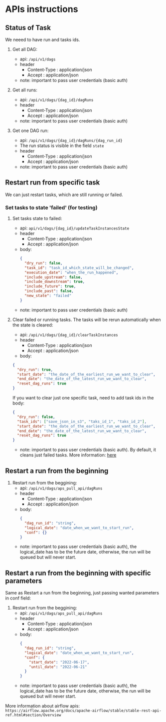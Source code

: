 # APIs instructions

## Status of Task

We neeed to have run and tasks ids.

1. Get all DAG:

   - api: `/api/v1/dags`
   - header
     - Content-Type : application/json
     - Accept : application/json
   - note: important to pass user credentials (basic auth)

2. Get all runs:

   - api: `/api/v1/dags/{dag_id}/dagRuns`
   - header
     - Content-Type : application/json
     - Accept : application/json
   - note: important to pass user credentials (basic auth)

3. Get one DAG run:
   - api: `/api/v1/dags/{dag_id}/dagRuns/{dag_run_id}`
   - The run status is visible in the field `state`
   - header
     - Content-Type : application/json
     - Accept : application/json
   - note: important to pass user credentials (basic auth)

## Restart run from specific task

We can just restart tasks, which are still running or failed.

### Set tasks to state 'failed' (for testing)

1. Set tasks state to failed:

   - api: `api/v1/dags/{dag_id}/updateTaskInstancesState`
   - header
     - Content-Type : application/json
     - Accept : application/json
   - body:
     ```json
     {
       "dry_run": false,
       "task_id": "task_id_which_state_will_be_changed",
       "execution_date": "when_the_run_happened",
       "include_upstream": false,
       "include_downstream": true,
       "include_future": true,
       "include_past": false,
       "new_state": "failed"
     }
     ```
   - note: important to pass user credentials (basic auth)

1. Clear failed or running tasks. The tasks will be rerun automatically when the state is cleared:

   - api: `/api/v1/dags/{dag_id}/clearTaskInstances`
   - header
     - Content-Type : application/json
     - Accept : application/json
   - body:

   ```json
   {
     "dry_run": true,
     "start_date": "the_date_of_the_earliest_run_we_want_to_clear",
     "end_date": "the_date_of_the_latest_run_we_want_to_clear",
     "reset_dag_runs": true
   }
   ```

   If you want to clear just one specific task, need to add task ids in the body:

   ```json
   {
     "dry_run": false,
     "task_ids": ["save_json_in_s3", "taks_id_1", "taks_id_2"],
     "start_date": "the_date_of_the_earliest_run_we_want_to_clear",
     "end_date": "the_date_of_the_latest_run_we_want_to_clear",
     "reset_dag_runs": true
   }
   ```

   - note: important to pass user credentials (basic auth). By default, it cleans just failed tasks. More information: [here](https://airflow.apache.org/docs/apache-airflow/stable/stable-rest-api-ref.html#operation/post_clear_task_instances)

## Restart a run from the beginning

1. Restart run from the beggining:
   - api: `/api/v1/dags/aps_pull_api/dagRuns`
   - header
     - Content-Type : application/json
     - Accept : application/json
   - body:
     ```json
     {
       "dag_run_id": "string",
       "logical_date": "date_when_we_want_to_start_run",
       "conf": {}
     }
     ```
   - note: important to pass user credentials (basic auth), the logical_date has to be the future date, otherwise, the run will be queued but will never start.

## Restart a run from the beginning with specific parameters

Same as Restart a run from the beginning, just passing wanted parameters in conf field:

1. Restart run from the beggining:
   - api: `/api/v1/dags/aps_pull_api/dagRuns`
   - header
     - Content-Type : application/json
     - Accept : application/json
   - body:
     ```json
     {
       "dag_run_id": "string",
       "logical_date": "date_when_we_want_to_start_run",
       "conf": {
         "start_date": "2022-06-17",
         "until_date": "2022-06-21"
       }
     }
     ```
   - note: important to pass user credentials (basic auth), the logical_date has to be the future date, otherwise, the run will be queued but will never start.

More information about airflow apis: `https://airflow.apache.org/docs/apache-airflow/stable/stable-rest-api-ref.html#section/Overview`
